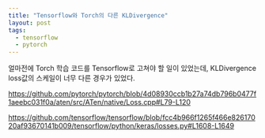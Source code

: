 ```yaml
---
title: "Tensorflow와 Torch의 다른 KLDivergence"
layout: post
tags:
  - tensorflow
  - pytorch
---
```


얼마전에 Torch 학습 코드를 Tensorflow로 고쳐야 할 일이 있었는데, KLDivergence loss값의 스케일이 너무 다른 경우가 있었다.

https://github.com/pytorch/pytorch/blob/4d08930ccb1b27a74db796b0477f1aeebc031f0a/aten/src/ATen/native/Loss.cpp#L79-L120

https://github.com/tensorflow/tensorflow/blob/fcc4b966f1265f466e82617020af93670141b009/tensorflow/python/keras/losses.py#L1608-L1649
